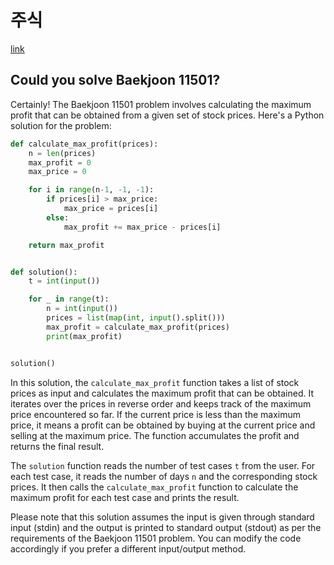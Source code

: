 # 주식 

[link](https://www.acmicpc.net/problem/11501)

## Could you solve Baekjoon 11501?

Certainly! The Baekjoon 11501 problem involves calculating the maximum profit that can be obtained from a given set of stock prices. Here's a Python solution for the problem:

```python
def calculate_max_profit(prices):
    n = len(prices)
    max_profit = 0
    max_price = 0

    for i in range(n-1, -1, -1):
        if prices[i] > max_price:
            max_price = prices[i]
        else:
            max_profit += max_price - prices[i]

    return max_profit


def solution():
    t = int(input())

    for _ in range(t):
        n = int(input())
        prices = list(map(int, input().split()))
        max_profit = calculate_max_profit(prices)
        print(max_profit)


solution()
```

In this solution, the `calculate_max_profit` function takes a list of stock prices as input and calculates the maximum profit that can be obtained. It iterates over the prices in reverse order and keeps track of the maximum price encountered so far. If the current price is less than the maximum price, it means a profit can be obtained by buying at the current price and selling at the maximum price. The function accumulates the profit and returns the final result.

The `solution` function reads the number of test cases `t` from the user. For each test case, it reads the number of days `n` and the corresponding stock prices. It then calls the `calculate_max_profit` function to calculate the maximum profit for each test case and prints the result.

Please note that this solution assumes the input is given through standard input (stdin) and the output is printed to standard output (stdout) as per the requirements of the Baekjoon 11501 problem. You can modify the code accordingly if you prefer a different input/output method.
